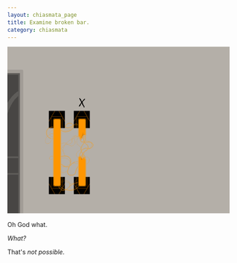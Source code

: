 ```yaml
---
layout: chiasmata_page
title: Examine broken bar.
category: chiasmata
---
```


![113](/chiasmata/images/narrative/112.gif)

Oh God what.

*What?*

That's *not possible.*